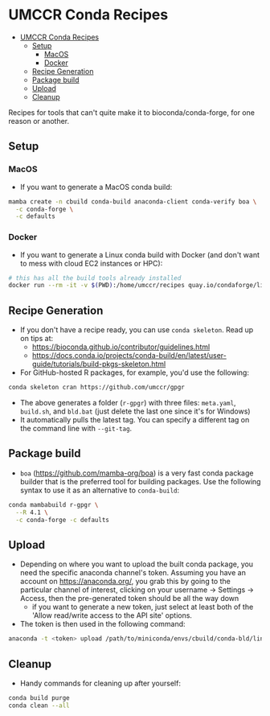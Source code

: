 # UMCCR Conda Recipes

- [UMCCR Conda Recipes](#umccr-conda-recipes)
  - [Setup](#setup)
    - [MacOS](#macos)
    - [Docker](#docker)
  - [Recipe Generation](#recipe-generation)
  - [Package build](#package-build)
  - [Upload](#upload)
  - [Cleanup](#cleanup)

Recipes for tools that can't quite make it to bioconda/conda-forge, for one reason or another.

## Setup

### MacOS

- If you want to generate a MacOS conda build:

```bash
mamba create -n cbuild conda-build anaconda-client conda-verify boa \
  -c conda-forge \
  -c defaults
```

### Docker

- If you want to generate a Linux conda build with Docker
  (and don't want to mess with cloud EC2 instances or HPC):

```bash
# this has all the build tools already installed
docker run --rm -it -v $(PWD):/home/umccr/recipes quay.io/condaforge/linux-anvil-comp7:latest
```

## Recipe Generation

- If you don't have a recipe ready, you can use `conda skeleton`. Read up on tips at:
  - <https://bioconda.github.io/contributor/guidelines.html>
  - <https://docs.conda.io/projects/conda-build/en/latest/user-guide/tutorials/build-pkgs-skeleton.html>
- For GitHub-hosted R packages, for example, you'd use the following:

```bash
conda skeleton cran https://github.com/umccr/gpgr
```

- The above generates a folder (`r-gpgr`) with three files: `meta.yaml`, `build.sh`, and `bld.bat` (just delete the last one since it's for Windows)
- It automatically pulls the latest tag. You can specify a different tag on the command line with `--git-tag`.

## Package build

- `boa` (<https://github.com/mamba-org/boa>) is a very fast conda package builder that is the
  preferred tool for building packages. Use the following syntax to use it as an alternative to `conda-build`:

```bash
conda mambabuild r-gpgr \
  --R 4.1 \
  -c conda-forge -c defaults
```

## Upload

- Depending on where you want to upload the built conda package, you need the specific anaconda channel's token.
  Assuming you have an account on <https://anaconda.org/>, you grab this by going to the particular channel of
  interest, clicking on your username -> Settings -> Access, then the pre-generated token should be all the way down
  - if you want to generate a new token, just select at least both of the 'Allow read/write access to the API site' options.
- The token is then used in the following command:

```bash
anaconda -t <token> upload /path/to/miniconda/envs/cbuild/conda-bld/linux-64/r-gpgr-0.0.1-r41_0.tar.bz2
```

## Cleanup

- Handy commands for cleaning up after yourself:

```bash
conda build purge
conda clean --all
```
